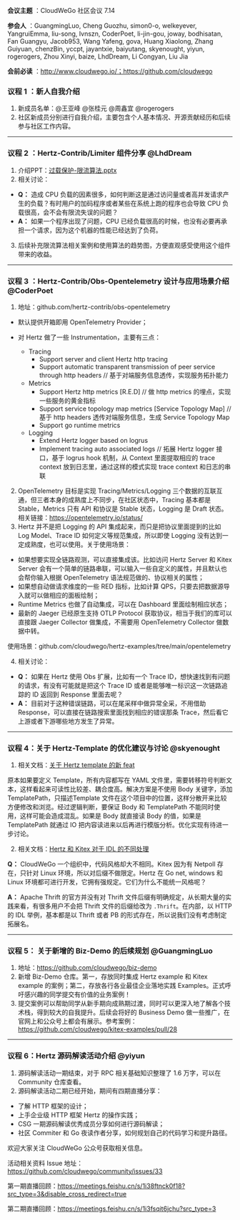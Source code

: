 **会议主题** ：CloudWeGo 社区会议 7.14

**参会人** ：GuangmingLuo, Cheng Guozhu, simon0-o, welkeyever, YangruiEmma, liu-song, Ivnszn, CoderPoet, li-jin-gou, joway, bodhisatan,
Fan Guangyu, Jacob953, Wang Yafeng, gova, Huang Xiaolong, Zhang Guiyuan, chenzBin, yccpt, jayantxie, baiyutang, skyenought, yiyun, rogerogers, Zhou Xinyi, baize, LhdDream, Li Congyan, Liu Jia

**会前必读** ：http://www.cloudwego.io/；https://github.com/cloudwego

### 议程 1 ：新人自我介绍

1. 新成员名单：@王亚峰 @张桂元 @周鑫宜 @rogerogers
2. 社区新成员分别进行自我介绍，主要包含个人基本情况、开源贡献经历和后续参与社区工作内容。

---

### 议程 2 ：Hertz-Contrib/Limiter 组件分享 @LhdDream

1. 介绍PPT：[过载保护-限流算法.pptx](https://bytedance.feishu.cn/file/boxcnfVCs9Nh6JxfqDkVG2MqyrQ?from=from_copylink)
2. 相关讨论：

* **Q：** 造成 CPU 负载的因素很多，如何判断这是通过访问量或者高并发请求产生的负载？有时用户的加码程序或者某些在系统上跑的程序也会导致 CPU 负载很高，会不会有限流失误的问题？
* **A：** 如果一个程序出现了问题，CPU 已经负载很高的时候，也没有必要再承担一个请求，因为这个机器的性能已经达到了负荷。

3. 后续补充限流算法相关案例和使用算法的趋势图，方便直观感受使用这个组件带来的收益。

---

### 议程 3 ：Hertz-Contrib/Obs-Opentelemetry 设计与应用场景介绍 @CoderPoet

1. 地址：github.com/hertz-contrib/obs-opentelemetry

* 默认提供开箱即用 OpenTelemetry Provider；
* 对 Hertz 做了一些 Instrumentation，主要有三点：
  
  * Tracing
    * Support server and client Hertz http tracing
    * Support automatic transparent transmission of peer service through http headers // 基于对端服务信息透传，实现服务拓扑能力
  * Metrics
    * Support Hertz http metrics [R.E.D] // 做 http metrics 的埋点，实现一些服务的黄金指标
    * Support service topology map metrics [Service Topology Map] // 基于 http headers 透传对端服务信息，生成 Service Topology Map
    * Support go runtime metrics
  * Logging
    * Extend Hertz logger based on logrus
    * Implement tracing auto associated logs // 拓展 Hertz logger 接口，基于 logrus hook 机制，从 Context 里面提取相应的 trace context 放到日志里，通过这样的模式实现 trace context 和日志的串联

2. OpenTelemetry 目标是实现 Tracing/Metrics/Logging 三个数据的互联互通，但三者本身的成熟度上不同步，在社区状态中，Tracing 基本都是 Stable，Metrics 只有 API 和协议是 Stable 状态，Logging 是 Draft 状态。相关链接：https://opentelemetry.io/status/
3. Hertz 并不是把 Logging 的 API 集成起来，而只是把协议里面提到的比如 Log Model、Trace ID 如何定义等规范集成，所以即使 Logging 没有达到一定成熟度，也可以使用。关于使用场景：

* 如果想要实现全链路观测，可以直接集成该。比如访问 Hertz Server 和 Kitex Server 会有一个简单的链路串联，可以输入一些自定义的属性，并且默认也会帮你输入根据 OpenTelemetry 语法规范做的、协议相关的属性；
* 如果想自动做请求维度的一些 RED 指标，比如计算 QPS，只要去把数据源导入就可以做相应的面板绘制；
* Runtime Metrics 也做了自动集成，可以在 Dashboard 里面绘制相应状态；
* 最新的 Jaeger 已经原生支持 OTLP Protocol 获取协议，相当于我们的库可以直接跟 Jaeger Collector 做集成，不需要用 OpenTelemetry Collector 做数据中转。

使用场景：github.com/cloudwego/hertz-examples/tree/main/opentelemetry

4. 相关讨论：

* **Q：** 如果在 Hertz 使用 Obs 扩展，比如有一个 Trace ID，想快速找到有问题的请求，有没有可能就是把这个 Trace ID 或者是能够唯一标识这一次链路追踪的 ID 返回到 Response 里面去呢？
* **A：** 目前对于这种错误链路，可以在尾采样中做异常全采，不用借助 Response，可以直接在链路搜索里面找到相应的错误那条 Trace，然后看它上游或者下游哪些地方发生了异常。

---

### 议程 4：关于 Hertz-Template 的优化建议与讨论 @skyenought

1. 相关文档：[关于 Hertz template 的新 feat](https://ybwflbcn12.feishu.cn/docx/doxcnyQKMUgeqiwNWH8q7zzPeYg)

原本如果要定义 Template，所有内容都写在 YAML 文件里，需要转移符号判断文本，这样看起来可读性比较差、耦合度高。解决方案是不使用 Body 关键字，添加 TemplatePath，只描述Template 文件在这个项目中的位置，这样分散开来比较方便修改和浏览。经过逻辑判断，要保证 Body 和 TemplatePath 不能同时使用，这样可能会造成混乱。如果是 Body 就直接读 Body 的值，如果是 TemplatePath 就通过 IO 把内容读进来以后再进行模版分析。优化实现有待进一步讨论。

2. 相关文档：[Hertz 和 Kitex 对于 IDL 的不同处理](https://ybwflbcn12.feishu.cn/docx/doxcnjXcdN1lYRCDbUkZwLAVokz)

**Q：** CloudWeGo 一个组织中，代码风格却大不相同。Kitex 因为有 Netpoll 存在，只针对 Linux 环境，所以对后缀不做限定。Hertz 在 Go net, windows 和 Linux 环境都可进行开发，它拥有强规定。它们为什么不能统一风格呢？

**A：** Apache Thrift 的官方并没有对 Thrift 文件后缀有明确规定，从长期大量的实践来看，有很多用户不会把 Thrift 文件的后缀给改为 `.Thrift`。在内部，以 HTTP 的 IDL 举例，基本都是以 Thrift 或者 PB 的形式存在，所以说我们没有考虑制定拓展名。

---

### 议程 5： 关于新增的 Biz-Demo 的后续规划 @GuangmingLuo

1. 地址：https://github.com/cloudwego/biz-demo
2. 新增 Biz-Demo 仓库。第一，存放同时集成 Hertz example 和 Kitex example 的案例；第二，存放各行各业最佳企业落地实践 Examples。正式呼吁感兴趣的同学提交有价值的业务案例！
3. 提交案例可以帮助同学从新手期向成熟期过渡，同时可以更深入地了解各个技术栈，得到较大的自我提升。后续会将好的 Business Demo 做一些推广，在官网上和公众号上都会有展示。参考案例：https://github.com/cloudwego/kitex-examples/pull/28

---

### 议程 6：Hertz 源码解读活动介绍 @yiyun

1. 源码解读活动一期结束，对于 RPC 相关基础知识整理了 1.6 万字，可以在 Community 仓库查看。
2. 源码解读活动二期已经开始，期间有四期直播分享：

* 了解 HTTP 框架的设计；
* 上手企业级 HTTP 框架 Hertz 的操作实践；
* CSG 一期源码解读优秀成员分享如何进行源码解读；
* 社区 Commiter 和 Go 夜读作者分享，如何规划自己的代码学习和提升路径。

欢迎大家关注 CloudWeGo 公众号获取相关信息。

活动相关资料 Issue 地址：https://github.com/cloudwego/community/issues/33

第一期直播回顾：https://meetings.feishu.cn/s/1i38ftnck0f18?src_type=3&disable_cross_redirect=true

第二期直播回顾：https://meetings.feishu.cn/s/1i3fsqit6jchu?src_type=3


